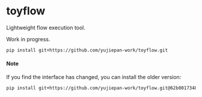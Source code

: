 # toyflow

Lightweight flow execution tool.

Work in progress.

```bash
pip install git+https://github.com/yujiepan-work/toyflow.git
```

#### Note
If you find the interface has changed, you can install the older version: 
```bash
pip install git+https://github.com/yujiepan-work/toyflow.git@62b0017348a80b4937bbbe84cae26549ac06cdba
```
